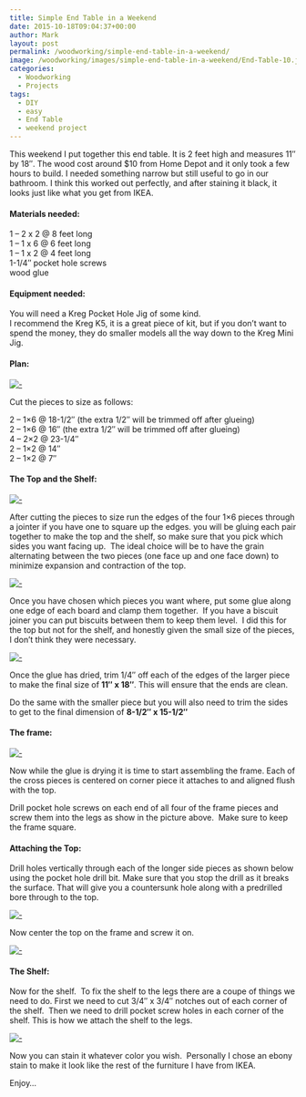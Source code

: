 ```yaml
---
title: Simple End Table in a Weekend
date: 2015-10-18T09:04:37+00:00
author: Mark
layout: post
permalink: /woodworking/simple-end-table-in-a-weekend/
image: /woodworking/images/simple-end-table-in-a-weekend/End-Table-10.jpg
categories:
  - Woodworking
  - Projects
tags:
  - DIY
  - easy
  - End Table
  - weekend project
---
```


This weekend I put together this end table. It is 2 feet high and measures 11&#8243; by 18&#8243;. The wood cost around $10 from Home Depot and it only took a few hours to build.&nbsp;I needed something narrow but still useful to&nbsp;go in our bathroom. I think this worked out perfectly, and after staining it black, it looks just like what you get from IKEA.

#### Materials needed:

1 – 2 x 2 @ 8 feet long  
1 – 1 x 6 @ 6 feet long  
1 – 1 x 2 @ 4 feet long  
1-1/4&#8243; pocket hole screws  
wood glue

#### Equipment needed:

You will need a Kreg Pocket Hole Jig of some kind.  
I recommend the Kreg K5, it is a great piece of kit, but if you don&#8217;t want to spend the money, they do smaller models all the way down to the Kreg Mini Jig.

#### Plan:

[![-](/woodworking/images/simple-end-table-in-a-weekend/End-Table-240x300.png)](/woodworking/images/simple-end-table-in-a-weekend/End-Table.png)

Cut the pieces to size as follows:

2 – 1&#215;6 @ 18-1/2&#8243; (the extra 1/2&#8243; will be trimmed off after glueing)  
2 – 1&#215;6 @ 16&#8243;&nbsp;(the extra 1/2&#8243; will be trimmed off after glueing)  
4 – 2&#215;2 @ 23-1/4&#8243;  
2 – 1&#215;2 @ 14&#8243;  
2 – 1&#215;2 @ 7&#8243;

#### The Top and the Shelf:

[![-](/woodworking/images/simple-end-table-in-a-weekend/End-Table-1-225x300.jpg)](/woodworking/images/simple-end-table-in-a-weekend/End-Table-1.png)

After cutting the pieces to size run the edges of the four 1&#215;6 pieces through a jointer if you have one to square up the edges. you will be gluing each pair together to make the top and the shelf, so make sure that you pick which sides you want facing up. &nbsp;The ideal choice will be to have the grain alternating between the two pieces (one face up and one face down) to minimize expansion and contraction of the top.

[![-](/woodworking/images/simple-end-table-in-a-weekend/End-Table-3-300x225.jpg)](/woodworking/images/simple-end-table-in-a-weekend/End-Table-3.png)

Once you have chosen which pieces you want where, put some glue along one edge of each board and clamp them together. &nbsp;If you have a biscuit joiner you can put biscuits between them to keep them level. &nbsp;I did this for the top but not for the shelf, and honestly given the small size of the pieces, I don&#8217;t think they were necessary.

[![-](/woodworking/images/simple-end-table-in-a-weekend/End-Table-4-300x225.jpg)](/woodworking/images/simple-end-table-in-a-weekend/End-Table-4.png)

Once the glue has dried, trim 1/4&#8243; off each of the edges of the larger piece to make the final size of **11&#8243; x 18&#8243;**. This will ensure that the ends are clean.

Do the same with the smaller piece but you will also need to trim the sides to get to the final dimension of <span style="white-space: nowrap;"><strong>8-1/2&#8243; x 15-1/2&#8243;</strong></span>

#### The frame:

[![-](/woodworking/images/simple-end-table-in-a-weekend/End-Table6-1024x567.png)](/woodworking/images/simple-end-table-in-a-weekend/End-Table6.png)

Now while the glue is drying it is time to start assembling the frame. Each of the cross pieces is centered on corner piece it attaches to and aligned flush with the top.

Drill pocket hole screws on each end of all four of the frame pieces and screw them into the legs as show in the picture above. &nbsp;Make sure to keep the frame square.

#### Attaching the Top:

Drill holes vertically through each of the longer side pieces as shown below using the pocket hole drill bit. Make sure that you stop the drill as it breaks the surface. That will give you a countersunk hole along with a predrilled bore through to the top.

[![-](/woodworking/images/simple-end-table-in-a-weekend/End-Table3-1024x567.png)](/woodworking/images/simple-end-table-in-a-weekend/End-Table3.png)

Now center the top on the frame and screw it on.

[![-](/woodworking/images/simple-end-table-in-a-weekend/End-Table-5.jpg)](/woodworking/images/simple-end-table-in-a-weekend/End-Table-5.jpg)

#### The Shelf:

Now for the shelf. &nbsp;To fix the shelf to the legs there are a coupe of things we need to do. First we need to cut 3/4&#8243; x 3/4&#8243; notches out of each corner of the shelf. &nbsp;Then we need to drill pocket screw holes in each corner of the shelf. This is how we attach the shelf to the legs.

[![-](/woodworking/images/simple-end-table-in-a-weekend/End-Table-6.jpg)](/woodworking/images/simple-end-table-in-a-weekend/End-Table-6.jpg)

Now you can stain it whatever color you wish. &nbsp;Personally I chose an ebony stain to make it look like the rest of the furniture I have from IKEA.

Enjoy&#8230;
